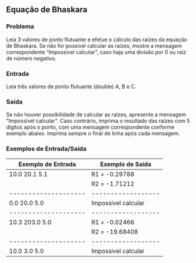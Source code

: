 ## Equação de Bhaskara

### Problema

Leia 3 valores de ponto flutuante e efetue o cálculo das raízes da equação de Bhaskara. Se não for possível calcular as raízes, mostre a mensagem correspondente “Impossivel calcular”, caso haja uma divisão por 0 ou raiz de número negativo.

### Entrada

Leia três valores de ponto flutuante (double) A, B e C.

### Saída

Se não houver possibilidade de calcular as raízes, apresente a mensagem "Impossivel calcular". Caso contrário, imprima o resultado das raízes com 5 dígitos após o ponto, com uma mensagem correspondente conforme exemplo abaixo. Imprima sempre o final de linha após cada mensagem.

### Exemplos de Entrada/Saída

| Exemplo de Entrada | Exemplo de Saída |
|--------------------|------------------|
| 10.0 20.1 5.1       | R1 = -0.29788    |
|                     | R2 = -1.71212    |
|--------------------|------------------|
| 0.0 20.0 5.0        | Impossivel calcular |
|--------------------|------------------|
| 10.3 203.0 5.0      | R1 = -0.02466    |
|                     | R2 = -19.68408   |
|--------------------|------------------|
| 10.0 3.0 5.0        | Impossivel calcular |